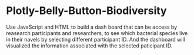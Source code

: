 # Plotly-Belly-Button-Biodiversity
Use JavaScript and HTML to build a dash board that can be access by reasearch participants and researchers, to see which bacterial species live in their navels by selecting different participant ID. And the dashboard will visualized the information associated with the selected paticipant ID.
